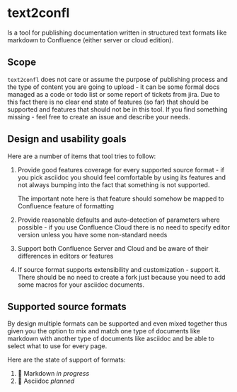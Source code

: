 
# text2confl

Is a tool for publishing documentation written in structured text formats like markdown to Confluence (either server or cloud edition).

## Scope

`text2confl` does not care or assume the purpose of publishing process and the type of content you are going to upload - it can be some formal docs managed as a code or todo list or some report of tickets from jira. Due to this fact there is no clear end state of features (so far) that should be supported and features that should not be in this tool. If you find something missing - feel free to create an issue and describe your needs.

## Design and usability goals

Here are a number of items that tool tries to follow:
1. Provide good features coverage for every supported source format - if you pick asciidoc you should feel comfortable by using its features and not always bumping into the fact that something is not supported.

   The important note here is that feature should somehow be mapped to Confluence feature of formatting
2. Provide reasonable defaults and auto-detection of parameters where possible - if you use Confluence Cloud there is no need to specify editor version unless you have some non-standard needs
3. Support both Confluence Server and Cloud and be aware of their differences in editors or features
4. If source format supports extensibility and customization - support it. There should be no need to create a fork just because you need to add some macros for your asciidoc documents.

## Supported source formats

By design multiple formats can be supported and even mixed together thus given you the option to mix and match one type of documents like markdown with another type of documents like asciidoc and be able to select what to use for every page.

Here are the state of support of formats:

1. 🚧 Markdown *in progress*
2. 📅️ Asciidoc *planned️*

